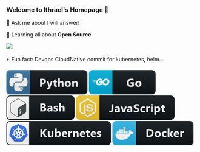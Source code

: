 ### Welcome to Ithrael's Homepage 👋 

<!--
**Ithrael/Ithrael** is a ✨ _special_ ✨ repository because its `README.md` (this file) appears on your GitHub profile.

Here are some ideas to get you started:

- 🔭 I’m currently working on ...
- 🌱 I’m currently learning ...
- 👯 I’m looking to collaborate on ...
- 🤔 I’m looking for help with ...
- 💬 Ask me about ...
- 📫 How to reach me: ...
- 😄 Pronouns: ...
- ⚡ Fun fact: ...
-->

💬 Ask me about I will answer! 

🌱 Learning all about **Open Source**  

![](https://github-readme-stats.vercel.app/api?username=ithrael)

⚡ Fun fact: Devops CloudNative commit for kubernetes, helm...  


<p align="left">
  <img src="https://github.com/MikeCodesDotNET/ColoredBadges/raw/master/svg/dev/languages/python.svg" alt="python" style="max-width:100%;">
  <img src="https://github.com/MikeCodesDotNET/ColoredBadges/raw/master/svg/dev/languages/go.svg" alt="go" style="max-width:100%;">
  <img src="https://github.com/MikeCodesDotNET/ColoredBadges/raw/master/svg/dev/tools/bash.svg" alt="bash" style="max-width:100%;">
  <img src="https://raw.githubusercontent.com/MikeCodesDotNET/ColoredBadges/master/svg/dev/languages/js.svg" alt="bash" style="max-width:100%;">
  <img src="https://github.com/MikeCodesDotNET/ColoredBadges/raw/master/svg/dev/services/kubernetes.svg" alt="kubernetes" style="max-width:100%;">
  <img src="https://github.com/MikeCodesDotNET/ColoredBadges/raw/master/svg/dev/tools/docker.svg" alt="docker" style="max-width:100%;">
</p>

<!-- <a href="https://github.com/Ithrael">
  <img align="center" height="170px" src="https://github-readme-stats.vercel.app/api?username=Ithrael&show_icons=true&theme=buefy" />
</a>
<a href="https://github.com/Ithrael">
  <img align="center" height="170px" src="https://github-readme-stats.vercel.app/api/top-langs/?username=Ithrael&layout=compact&show_icons=true&theme=buefy" />
</a> -->
